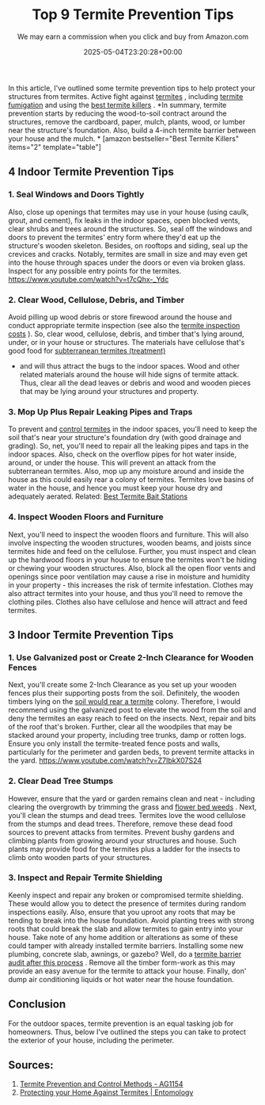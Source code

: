 ﻿---
author: We may earn a commission when you click and buy from Amazon.com
layout: post
title: Top 9 Termite Prevention Tips
date: '2025-05-04T23:20:28+00:00'
categories:
- Guide
- Termites
tags: []
slug: /termite-prevention/
lastmod: 2025-05-07T12:21:28+03:00
---

In this article, I've outlined some termite prevention tips to help protect your structures from termites.
Active fight against
[termites](http://npic.orst.edu/pest/termite.html)
, including
[termite fumigation](https://pestpolicy.com/termite-fumigation/)
and using the
[best termite killers](https://pestpolicy.com/best-termite-killer/)
.
*In summary, termite prevention starts by reducing the wood-to-soil contract around the structures, remove the cardboard, paper, mulch, plants, wood, or lumber near the structure's foundation. Also, build a 4-inch termite barrier between your house and the mulch. *
[amazon bestseller="Best Termite Killers" items="2" template="table"]
## 4 Indoor Termite Prevention Tips
### 1. Seal Windows and Doors Tightly
Also, close up openings that termites may use in your house (using caulk, grout, and cement), fix leaks in the indoor spaces, open blocked vents, clear shrubs and trees around the structures.
So, seal off the windows and doors to prevent the termites' entry form where they'd eat up the structure's wooden skeleton. Besides, on rooftops and siding, seal up the crevices and cracks.
Notably, termites are small in size and may even get into the house through spaces under the doors or even via broken glass. Inspect for any possible entry points for the termites.
https://www.youtube.com/watch?v=t7cQhx-_Ydc
### 2. Clear Wood, Cellulose, Debris, and Timber
Avoid pilling up wood debris or store firewood around the house and conduct appropriate termite inspection (see also the
[termite inspection costs](https://pestpolicy.com/termite-inspection-cost/)
).
So, clear wood, cellulose, debris, and timber that's lying around, under, or in your house or structures. The materials have cellulose that's good food for
[subterranean termites (treatment)](https://pestpolicy.com/subterranean-termites-treatment/)
- and will thus attract the bugs to the indoor spaces.
Wood and other related materials around the house will hide signs of termite attack. Thus, clear all the dead leaves or debris and wood and wooden pieces that may be lying around your structures and property.
### 3. Mop Up Plus Repair Leaking Pipes and Traps
To prevent and
[control termites](https://pestpolicy.com/top-7-natural-termite-control-can-easily/)
in the indoor spaces, you'll need to keep the soil that's near your structure's foundation dry (with good drainage and grading).
So, net, you'll need to repair all the leaking pipes and taps in the indoor spaces. Also, check on the overflow pipes for hot water inside, around, or under the house. This will prevent an attack from the subterranean termites.
Also, mop up any moisture around and inside the house as this could easily rear a colony of termites. Termites love basins of water in the house, and hence you must keep your house dry and adequately aerated.
Related:
[Best Termite Bait Stations](https://pestpolicy.com/best-termite-bait-stations/)
### 4. Inspect Wooden Floors and Furniture
Next, you'll need to inspect the wooden floors and furniture. This will also involve inspecting the wooden structures, wooden beams, and joists since termites hide and feed on the cellulose.
Further, you must inspect and clean up the hardwood floors in your house to ensure the termites won't be hiding or chewing your wooden structures.
Also, block all the open floor vents and openings since poor ventilation may cause a rise in moisture and humidity in your property - this increases the risk of termite infestation.
Clothes may also attract termites into your house, and thus you'll need to remove the clothing piles. Clothes also have cellulose and hence will attract and feed termites.
## 3 Indoor Termite Prevention Tips
### 1. Use Galvanized post or Create 2-Inch Clearance for Wooden Fences
Next, you'll create some 2-Inch Clearance as you set up your wooden fences plus their supporting posts from the soil. Definitely, the wooden timbers lying on the
[soil would rear a termite](https://pestpolicy.com/soil-treatment-for-termites/)
colony.
Therefore, I would recommend using the galvanized post to elevate the wood from the soil and deny the termites an easy reach to feed on the insects.
Next, repair and bits of the roof that's broken. Further, clear all the woodpiles that may be stacked around your property, including tree trunks, damp or rotten logs.
Ensure you only install the termite-treated fence posts and walls, particularly for the perimeter and garden beds, to prevent termite attacks in the yard.
https://www.youtube.com/watch?v=Z7IbkX07S24
### 2. Clear Dead Tree Stumps
However, ensure that the yard or garden remains clean and neat - including clearing the overgrowth by trimming the grass and
[flower bed weeds](https://pestpolicy.com/best-weed-killers-for-flower-beds/)
.
Next, you'll clean the stumps and dead trees. Termites love the wood cellulose from the stumps and dead trees. Therefore, remove these dead food sources to prevent attacks from termites.
Prevent bushy gardens and climbing plants from growing around your structures and house. Such plants may provide food for the termites plus a ladder for the insects to climb onto wooden parts of your structures.
### 3. Inspect and Repair Termite Shielding
Keenly inspect and repair any broken or compromised termite shielding. These would allow you to detect the presence of termites during random inspections easily.
Also, ensure that you uproot any roots that may be tending to break into the house foundation. Avoid planting trees with strong roots that could break the slab and allow termites to gain entry into your house.
Take note of any home addition or alterations as some of these could tamper with already installed termite barriers. Installing some new plumbing, concrete slab, awnings, or gazebo? Well, do a
[termite barrier audit after this process](https://pestpolicy.com/termite-fumigation/)
.
Remove all the timber form-work as this may provide an easy avenue for the termite to attack your house. Finally, don' dump air conditioning liquids or hot water near the house foundation.
## Conclusion
For the outdoor spaces, termite prevention is an equal tasking job for homeowners. Thus, below I've outlined the steps you can take to protect the exterior of your house, including the perimeter.
## Sources:
1. [Termite Prevention and Control Methods - AG1154](https://www.uaex.edu/farm-ranch/pest-management/docs/training-manuals/AG1154.pdf)
2. [Protecting your Home Against Termites | Entomology](https://entomology.ca.uky.edu/ef605)